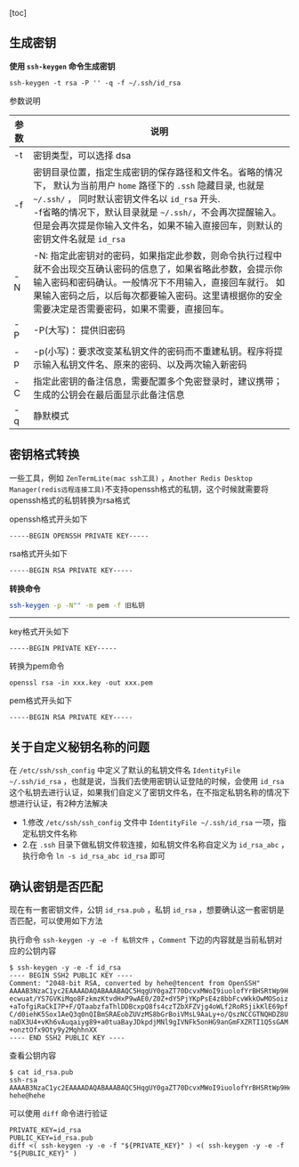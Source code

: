 [toc]



## 生成密钥

**使用 `ssh-keygen` 命令生成密钥**

```shell
ssh-keygen -t rsa -P '' -q -f ~/.ssh/id_rsa
```



参数说明

| 参数 | 说明                                                         |
| ---- | ------------------------------------------------------------ |
| -t   | 密钥类型，可以选择 dsa                                       |
| -f   | 密钥目录位置，指定生成密钥的保存路径和文件名。省略的情况下， 默认为当前用户 `home` 路径下的 `.ssh` 隐藏目录, 也就是 `~/.ssh/` ， 同时默认密钥文件名以 `id_rsa` 开头. 　　<br>-f省略的情况下，默认目录就是 `~/.ssh/`，不会再次提醒输入。但是会再次提是你输入文件名，如果不输入直接回车，则默认的密钥文件名就是 `id_rsa` |
| -N   | -N: 指定此密钥对的密码，如果指定此参数，则命令执行过程中就不会出现交互确认密码的信息了，如果省略此参数，会提示你输入密码和密码确认。一般情况下不用输入，直接回车就行。 如果输入密码之后，以后每次都要输入密码。这里请根据你的安全需要决定是否需要密码，如果不需要，直接回车。 |
| -P   | -P(大写)： 提供旧密码                                        |
| -p   | -p(小写)：要求改变某私钥文件的密码而不重建私钥。程序将提示输入私钥文件名、原来的密码、以及两次输入新密码 |
| -C   | 指定此密钥的备注信息，需要配置多个免密登录时，建议携带；生成的公钥会在最后面显示此备注信息 |
| -q   | 静默模式                                                     |



## 密钥格式转换

一些工具，例如 `ZenTermLite(mac ssh工具)` ，`Another Redis Desktop Manager(redis远程连接工具)`不支持openssh格式的私钥，这个时候就需要将openssh格式的私钥转换为rsa格式



openssh格式开头如下

```shell
-----BEGIN OPENSSH PRIVATE KEY-----
```



rsa格式开头如下

```sh
-----BEGIN RSA PRIVATE KEY-----
```



**转换命令**

```sh
ssh-keygen -p -N"" -m pem -f 旧私钥
```



---





key格式开头如下

```shell
-----BEGIN PRIVATE KEY-----
```



转换为pem命令

```shell
openssl rsa -in xxx.key -out xxx.pem
```



pem格式开头如下

```shell
-----BEGIN RSA PRIVATE KEY-----
```





## 关于自定义秘钥名称的问题

在 `/etc/ssh/ssh_config` 中定义了默认的私钥文件名 `IdentityFile ~/.ssh/id_rsa` ，也就是说，当我们去使用密钥认证登陆的时候，会使用 `id_rsa` 这个私钥去进行认证，如果我们自定义了密钥文件名，在不指定私钥名称的情况下想进行认证，有2种方法解决

- 1.修改 `/etc/ssh/ssh_config` 文件中 `IdentityFile ~/.ssh/id_rsa` 一项，指定私钥文件名称
- 2.在 `.ssh` 目录下做私钥文件软连接，如私钥文件名称自定义为 `id_rsa_abc` ，执行命令 `ln -s id_rsa_abc id_rsa` 即可



## 确认密钥是否匹配

现在有一套密钥文件，公钥 `id_rsa.pub` ，私钥 `id_rsa`  ，想要确认这一套密钥是否匹配，可以使用如下方法

执行命令  `ssh-keygen -y -e -f 私钥文件` ，`Comment` 下边的内容就是当前私钥对应的公钥内容

```shell
$ ssh-keygen -y -e -f id_rsa
---- BEGIN SSH2 PUBLIC KEY ----
Comment: "2048-bit RSA, converted by hehe@tencent from OpenSSH"
AAAAB3NzaC1yc2EAAAADAQABAAABAQC5HqgUY0gaZT70DcvxMWoI9iuolofYrBHSRtWp9H
ecwuat/YS7GVKiMqo8FzkmzKtvdHxP9wAE0/Z0Z+dY5PjYKpPsE4z8bbFcvWkkOwMOSoiz
+aTofgiRaCkI7P+F/QTaabzfaThlDDBcxpQ8fs4czTZbXFZVjg4oWLf2RoRSjikKlE69pf
C/d0iehK5Sox1AeQ3q0nQIBmSRAEobZUVzMS8bGrBoiVMsL9AaLy+o/QszNCCGTNQHDZ8U
naDX3U4+vKh6vAuqaiyg89+a0tuaBayJDkpdjMNl9gIVNFk5onHG9anGmFXZRTI1Q5sGAM
+onztOfx9Oty9y2MqhhnXX
---- END SSH2 PUBLIC KEY ----
```



查看公钥内容

```shell
$ cat id_rsa.pub 
ssh-rsa AAAAB3NzaC1yc2EAAAADAQABAAABAQC5HqgUY0gaZT70DcvxMWoI9iuolofYrBHSRtWp9Hecwuat/YS7GVKiMqo8FzkmzKtvdHxP9wAE0/Z0Z+dY5PjYKpPsE4z8bbFcvWkkOwMOSoiz+aTofgiRaCkI7P+F/QTaabzfaThlDDBcxpQ8fs4czTZbXFZVjg4oWLf2RoRSjikKlE69pfC/d0iehK5Sox1AeQ3q0nQIBmSRAEobZUVzMS8bGrBoiVMsL9AaLy+o/QszNCCGTNQHDZ8UnaDX3U4+vKh6vAuqaiyg89+a0tuaBayJDkpdjMNl9gIVNFk5onHG9anGmFXZRTI1Q5sGAM+onztOfx9Oty9y2MqhhnXX hehe@hehe
```



可以使用 `diff` 命令进行验证

```shell
PRIVATE_KEY=id_rsa
PUBLIC_KEY=id_rsa.pub
diff <( ssh-keygen -y -e -f "${PRIVATE_KEY}" ) <( ssh-keygen -y -e -f "${PUBLIC_KEY}" )
```


